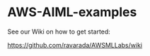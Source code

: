 # AWS-AIML-examples


See our Wiki on how to get started:

https://github.com/ravarada/AWSMLLabs/wiki
